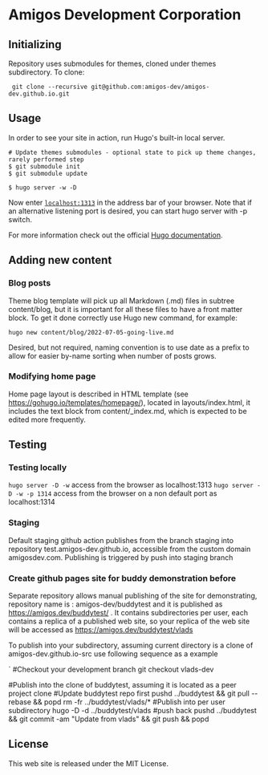 # Amigos Development Corporation


## Initializing

Repository uses submodules for themes, cloned under themes subdirectory. 
To clone:
```
 git clone --recursive git@github.com:amigos-dev/amigos-dev.github.io.git
```


## Usage

In order to see your site in action, run Hugo's built-in local server.

```
# Update themes submodules - optional state to pick up theme changes, rarely performed step
$ git submodule init
$ git submodule update

$ hugo server -w -D
```

Now enter [`localhost:1313`](http://localhost:1313) in the address bar of your browser.
Note that if an alternative listening port is desired, you can start hugo server with -p switch. 

For more information check out the official [Hugo documentation](http://gohugo.io/overview/usage/).


## Adding new content

### Blog posts

Theme blog template will pick up all Markdown (.md) files in subtree content/blog, but it is important for all these files to have a front matter block. To get it done correctly use Hugo new command, for example:
```
hugo new content/blog/2022-07-05-going-live.md
```

Desired, but not required, naming convention is to use date as a prefix to allow for easier by-name sorting when number of posts grows. 

### Modifying home page

Home page layout is described in HTML template (see https://gohugo.io/templates/homepage/), located in layouts/index.html, it includes the text block from content/_index.md, which is expected to be edited more frequently. 

## Testing 

### Testing locally

`hugo server -D -w` access from the browser as localhost:1313
`hugo server -D -w -p 1314` access from the browser on a non default port as localhost:1314

### Staging 

Default staging github action publishes from the branch staging into repository test.amigos-dev.github.io, accessible from the custom domain amigosdev.com. Publishing is triggered by push into staging branch

### Create github pages site for buddy demonstration before 

Separate repository allows manual publishing of the site for demonstrating, repository name is : amigos-dev/buddytest and it is published as https://amigos.dev/buddytest/ . It contains subdirectories per user, each contains a replica of a published web site, so your replica of the web site will be accessed as https://amigos.dev/buddytest/vlads 

To publish into your subdirectory, assuming current directory is a clone of amigos-dev.github.io-src use following sequence as a example

`
#Checkout your development branch
git checkout vlads-dev

#Publish into the clone of buddytest, assuming it is located as a peer project clone
#Update buddytest repo first
pushd ../buddytest && git pull --rebase && popd
rm -fr ../buddytest/vlads/*
#Publish into per user subdirectory
hugo -D -d ../buddytest/vlads
#push back
pushd ../buddytest && git commit -am "Update from vlads" && git push && popd

## License

This web site is released under the MIT License. 
